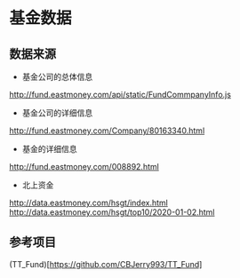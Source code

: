 # 基金数据

## 数据来源

- 基金公司的总体信息

http://fund.eastmoney.com/api/static/FundCommpanyInfo.js

- 基金公司的详细信息

http://fund.eastmoney.com/Company/80163340.html

- 基金的详细信息

http://fund.eastmoney.com/008892.html

- 北上资金

http://data.eastmoney.com/hsgt/index.html
http://data.eastmoney.com/hsgt/top10/2020-01-02.html

## 参考项目

(TT_Fund)[https://github.com/CBJerry993/TT_Fund]